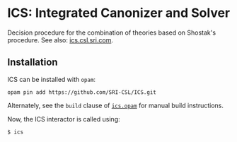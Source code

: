 # ICS: Integrated Canonizer and Solver

Decision procedure for the combination of theories based on Shostak's procedure. See also: [ics.csl.sri.com](http://ics.csl.sri.com).

## Installation

ICS can be installed with `opam`:

```
opam pin add https://github.com/SRI-CSL/ICS.git
```

Alternately, see the `build` clause of [`ics.opam`](./ics.opam) for manual build instructions.

Now, the ICS interactor is called using:

```
$ ics
```

